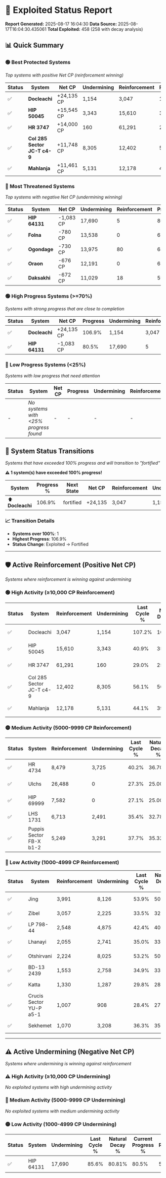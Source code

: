 # 🌟 Exploited Status Report

**Report Generated:** 2025-08-17 16:04:30
**Data Source:** 2025-08-17T16:04:30.435061
**Total Exploited:** 458 (258 with decay analysis)

## 📊 Quick Summary

### 🟢 **Best Protected Systems**
*Top systems with positive Net CP (reinforcement winning)*

| Status | System | Net CP | Undermining | Reinforcement | Progress |
|--------|--------|--------|-------------|---------------|----------|
| ✅ | **Docleachi** | +24,135 CP | 1,154 | 3,047 | 106.9% |
| ✅ | **HIP 50045** | +15,545 CP | 3,343 | 15,610 | 39.9% |
| ✅ | **HR 3747** | +14,000 CP | 160 | 61,291 | 29.0% |
| ✅ | **Col 285 Sector JC-T c4-9** | +11,748 CP | 8,305 | 12,402 | 53.7% |
| ✅ | **Mahlanja** | +11,461 CP | 5,131 | 12,178 | 42.6% |

### 🔴 **Most Threatened Systems**
*Top systems with negative Net CP (undermining winning)*

| Status | System | Net CP | Undermining | Reinforcement | Progress |
|--------|--------|--------|-------------|---------------|----------|
| ✅ | **HIP 64131** | -1,083 CP | 17,690 | 5 | 80.5% |
| ✅ | **Folna** | -780 CP | 13,538 | 0 | 67.5% |
| ✅ | **Ogondage** | -730 CP | 13,975 | 80 | 68.9% |
| ✅ | **Oraon** | -676 CP | 12,191 | 0 | 63.3% |
| ✅ | **Daksakhi** | -672 CP | 11,029 | 18 | 59.3% |

### 🟢 **High Progress Systems (>=70%)**
*Systems with strong progress that are close to completion*

| Status | System | Net CP | Progress | Undermining | Reinforcement |
|--------|--------|--------|----------|-------------|---------------|
| ✅ | **Docleachi** | +24,135 CP | 106.9% | 1,154 | 3,047 |
| ✅ | **HIP 64131** | -1,083 CP | 80.5% | 17,690 | 5 |

### 🔴 **Low Progress Systems (<25%)**
*Systems with low progress that need attention*

| Status | System | Net CP | Progress | Undermining | Reinforcement |
|--------|--------|--------|----------|-------------|---------------|
| - | *No systems with <25% progress found* | - | - | - | - |
## 🔄 System Status Transitions  
*Systems that have exceeded 100% progress and will transition to "fortified"*

**⚠️ 1 system(s) have exceeded 100% progress!**

| System | Progress % | Next State | Net CP | Reinforcement | Undermining | 
|--------|------------|-------------|--------|---------------|-------------|
| ⬆️ **Docleachi** | 106.9% | fortified | +24,135 | 3,047 | 1,154 |

### 📈 Transition Details
- **Systems over 100%**: 1
- **Highest Progress**: 106.9%
- **Status Change**: Exploited → Fortified

---

## 🛡️ Active Reinforcement (Positive Net CP)
*Systems where reinforcement is winning against undermining*

### 🟢 High Activity (≥10,000 CP Reinforcement)

| Status | System | Reinforcement | Undermining | Last Cycle % | Natural Decay % | Current Progress % | Current CP | Net CP | Activity |
|--------|--------|---------------|-------------|--------------|-----------------|-------------------|------------|--------|----------|
| ✅ | Docleachi | 3,047 | 1,154 | 107.2% | 100.00% | 106.9% | 374,150 | +24,135 | 🟢 High Reinforcement |
| ✅ | HIP 50045 | 15,610 | 3,343 | 40.9% | 35.46% | 39.9% | 139,650 | +15,545 | 🟢 High Reinforcement |
| ✅ | HR 3747 | 61,291 | 160 | 29.0% | 25.00% | 29.0% | 101,500 | +14,000 | 🟢 High Reinforcement |
| ✅ | Col 285 Sector JC-T c4-9 | 12,402 | 8,305 | 56.1% | 50.34% | 53.7% | 187,950 | +11,748 | 🟢 High Reinforcement |
| ✅ | Mahlanja | 12,178 | 5,131 | 44.1% | 39.33% | 42.6% | 149,100 | +11,461 | 🟢 High Reinforcement |

### 🟡 Medium Activity (5000-9999 CP Reinforcement)

| Status | System | Reinforcement | Undermining | Last Cycle % | Natural Decay % | Current Progress % | Current CP | Net CP | Activity |
|--------|--------|---------------|-------------|--------------|-----------------|-------------------|------------|--------|----------|
| ✅ | HR 4734 | 8,479 | 3,725 | 40.2% | 36.70% | 39.1% | 136,850 | +8,397 | 🟡 Medium Reinforcement |
| ✅ | Ulchs | 26,488 | 0 | 27.3% | 25.00% | 27.3% | 95,550 | +8,050 | 🟡 Medium Reinforcement |
| ✅ | HIP 69999 | 7,582 | 0 | 27.1% | 25.00% | 27.1% | 94,850 | +7,350 | 🟡 Medium Reinforcement |
| ✅ | LHS 1731 | 6,713 | 2,491 | 35.4% | 32.78% | 34.7% | 121,450 | +6,714 | 🟡 Medium Reinforcement |
| ✅ | Puppis Sector FB-X b1-2 | 5,249 | 3,291 | 37.7% | 35.32% | 36.8% | 128,800 | +5,194 | 🟡 Medium Reinforcement |

### 🔴 Low Activity (1000-4999 CP Reinforcement)

| Status | System | Reinforcement | Undermining | Last Cycle % | Natural Decay % | Current Progress % | Current CP | Net CP | Activity |
|--------|--------|---------------|-------------|--------------|-----------------|-------------------|------------|--------|----------|
| ✅ | Jing | 3,991 | 8,126 | 53.9% | 50.58% | 51.6% | 180,600 | +3,585 | 🔵 Low Reinforcement |
| ✅ | Zibel | 3,057 | 2,225 | 33.5% | 32.01% | 32.9% | 115,149 | +3,098 | 🔵 Low Reinforcement |
| ✅ | LP 798-44 | 2,548 | 4,875 | 42.4% | 40.32% | 41.0% | 143,500 | +2,380 | 🔵 Low Reinforcement |
| ✅ | Lhanayi | 2,055 | 2,741 | 35.0% | 33.61% | 34.2% | 119,700 | +2,050 | 🔵 Low Reinforcement |
| ✅ | Otshirvani | 2,224 | 8,025 | 53.2% | 50.37% | 50.9% | 178,150 | +1,858 | 🔵 Low Reinforcement |
| ✅ | BD-13 2439 | 1,553 | 2,758 | 34.9% | 33.66% | 34.1% | 119,350 | +1,544 | 🔵 Low Reinforcement |
| ✅ | Katta | 1,330 | 1,287 | 29.8% | 28.99% | 29.4% | 102,900 | +1,422 | 🔵 Low Reinforcement |
| ✅ | Crucis Sector YU-P a5-1 | 1,007 | 908 | 28.4% | 27.78% | 28.1% | 98,350 | +1,121 | 🔵 Low Reinforcement |
| ✅ | Sekhemet | 1,070 | 3,208 | 36.3% | 35.10% | 35.4% | 123,900 | +1,036 | 🔵 Low Reinforcement |


---

## ⚠️ Active Undermining (Negative Net CP)
*Systems where undermining is winning against reinforcement*

### ⚠️ High Activity (≥10,000 CP Undermining)

*No exploited systems with high undermining activity*

### 🔶 Medium Activity (5000-9999 CP Undermining)

*No exploited systems with medium undermining activity*

### 🟡 Low Activity (1000-4999 CP Undermining)

| Status | System | Undermining | Last Cycle % | Natural Decay % | Current Progress % | Reinforcement | Current CP | Net CP | Activity |
|--------|--------|-------------|--------------|-----------------|-------------------|---------------|------------|--------|----------|
| ✅ | HIP 64131 | 17,690 | 85.6% | 80.81% | 80.5% | 5 | 281,750 | -1,083 | 🟡 Low Undermining |
